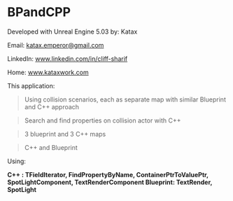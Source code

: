 # BPandCPP
Developed with Unreal Engine 5.03
by: Katax 



Email: katax.emperor@gmail.com 


LinkedIn: www.linkedin.com/in/cliff-sharif


Home: www.kataxwork.com





This application:



> Using collision scenarios, each as separate map with similar Blueprint and C++ approach


> Search and find properties on collision actor with C++


> 3 blueprint and 3 C++ maps


> C++ and Blueprint



Using:<b>

C++ : TFieldIterator<UProperty>,  FindPropertyByName, ContainerPtrToValuePtr, SpotLightComponent, TextRenderComponent
Blueprint: TextRender, SpotLight </b>

